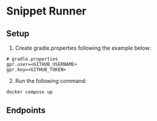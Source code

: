 # Snippet Runner

## Setup

1. Create gradle.properties following the example below:
```properties
# gradle.properties
gpr.user=<GITHUB_USERNAME>
gpr.key=<GITHUB_TOKEN>
```
2. Run the following command:
```shell
docker compose up
```

## Endpoints
